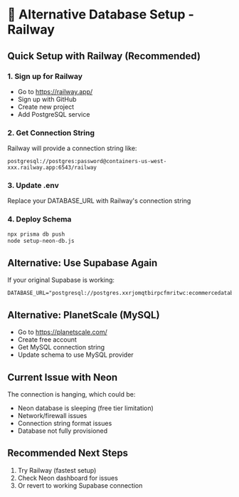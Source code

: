 # 🚀 Alternative Database Setup - Railway

## Quick Setup with Railway (Recommended)

### 1. Sign up for Railway
- Go to https://railway.app/
- Sign up with GitHub
- Create new project
- Add PostgreSQL service

### 2. Get Connection String
Railway will provide a connection string like:
```
postgresql://postgres:password@containers-us-west-xxx.railway.app:6543/railway
```

### 3. Update .env
Replace your DATABASE_URL with Railway's connection string

### 4. Deploy Schema
```bash
npx prisma db push
node setup-neon-db.js
```

## Alternative: Use Supabase Again
If your original Supabase is working:
```
DATABASE_URL="postgresql://postgres.xxrjomqtbirpcfmritwc:ecommercedatabase1122@db.xxrjomqtbirpcfmritwc.supabase.co:5432/postgres"
```

## Alternative: PlanetScale (MySQL)
- Go to https://planetscale.com/
- Create free account
- Get MySQL connection string
- Update schema to use MySQL provider

## Current Issue with Neon
The connection is hanging, which could be:
- Neon database is sleeping (free tier limitation)
- Network/firewall issues
- Connection string format issues
- Database not fully provisioned

## Recommended Next Steps
1. Try Railway (fastest setup)
2. Check Neon dashboard for issues
3. Or revert to working Supabase connection
